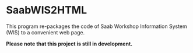 # SaabWIS2HTML

This program re-packages the code of Saab Workshop Information System (WIS) to a convenient web page.

**Please note that this project is still in development.**
